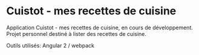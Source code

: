 Cuistot - mes recettes de cuisine
========================

Application Cuistot - mes recettes de cuisine, en cours de développement. Projet personnel destiné à lister des recettes de cuisine.

Outils utilisés: Angular 2 / webpack